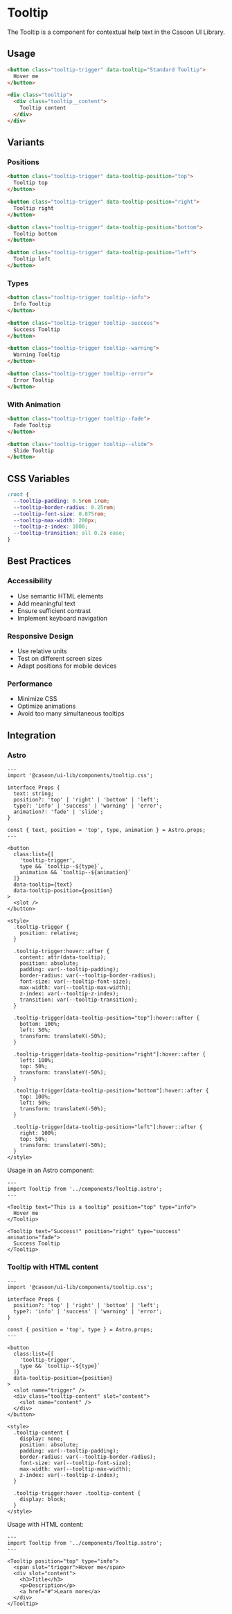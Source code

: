 # Tooltip

The Tooltip is a component for contextual help text in the Casoon UI Library.

## Usage

```html
<button class="tooltip-trigger" data-tooltip="Standard Tooltip">
  Hover me
</button>

<div class="tooltip">
  <div class="tooltip__content">
    Tooltip content
  </div>
</div>
```

## Variants

### Positions

```html
<button class="tooltip-trigger" data-tooltip-position="top">
  Tooltip top
</button>

<button class="tooltip-trigger" data-tooltip-position="right">
  Tooltip right
</button>

<button class="tooltip-trigger" data-tooltip-position="bottom">
  Tooltip bottom
</button>

<button class="tooltip-trigger" data-tooltip-position="left">
  Tooltip left
</button>
```

### Types

```html
<button class="tooltip-trigger tooltip--info">
  Info Tooltip
</button>

<button class="tooltip-trigger tooltip--success">
  Success Tooltip
</button>

<button class="tooltip-trigger tooltip--warning">
  Warning Tooltip
</button>

<button class="tooltip-trigger tooltip--error">
  Error Tooltip
</button>
```

### With Animation

```html
<button class="tooltip-trigger tooltip--fade">
  Fade Tooltip
</button>

<button class="tooltip-trigger tooltip--slide">
  Slide Tooltip
</button>
```

## CSS Variables

```css
:root {
  --tooltip-padding: 0.5rem 1rem;
  --tooltip-border-radius: 0.25rem;
  --tooltip-font-size: 0.875rem;
  --tooltip-max-width: 200px;
  --tooltip-z-index: 1000;
  --tooltip-transition: all 0.2s ease;
}
```

## Best Practices

### Accessibility

- Use semantic HTML elements
- Add meaningful text
- Ensure sufficient contrast
- Implement keyboard navigation

### Responsive Design

- Use relative units
- Test on different screen sizes
- Adapt positions for mobile devices

### Performance

- Minimize CSS
- Optimize animations
- Avoid too many simultaneous tooltips

## Integration

### Astro

```astro
---
import '@casoon/ui-lib/components/tooltip.css';

interface Props {
  text: string;
  position?: 'top' | 'right' | 'bottom' | 'left';
  type?: 'info' | 'success' | 'warning' | 'error';
  animation?: 'fade' | 'slide';
}

const { text, position = 'top', type, animation } = Astro.props;
---

<button
  class:list={[
    'tooltip-trigger',
    type && `tooltip--${type}`,
    animation && `tooltip--${animation}`
  ]}
  data-tooltip={text}
  data-tooltip-position={position}
>
  <slot />
</button>

<style>
  .tooltip-trigger {
    position: relative;
  }
  
  .tooltip-trigger:hover::after {
    content: attr(data-tooltip);
    position: absolute;
    padding: var(--tooltip-padding);
    border-radius: var(--tooltip-border-radius);
    font-size: var(--tooltip-font-size);
    max-width: var(--tooltip-max-width);
    z-index: var(--tooltip-z-index);
    transition: var(--tooltip-transition);
  }
  
  .tooltip-trigger[data-tooltip-position="top"]:hover::after {
    bottom: 100%;
    left: 50%;
    transform: translateX(-50%);
  }
  
  .tooltip-trigger[data-tooltip-position="right"]:hover::after {
    left: 100%;
    top: 50%;
    transform: translateY(-50%);
  }
  
  .tooltip-trigger[data-tooltip-position="bottom"]:hover::after {
    top: 100%;
    left: 50%;
    transform: translateX(-50%);
  }
  
  .tooltip-trigger[data-tooltip-position="left"]:hover::after {
    right: 100%;
    top: 50%;
    transform: translateY(-50%);
  }
</style>
```

Usage in an Astro component:

```astro
---
import Tooltip from '../components/Tooltip.astro';
---

<Tooltip text="This is a tooltip" position="top" type="info">
  Hover me
</Tooltip>

<Tooltip text="Success!" position="right" type="success" animation="fade">
  Success Tooltip
</Tooltip>
```

### Tooltip with HTML content

```astro
---
import '@casoon/ui-lib/components/tooltip.css';

interface Props {
  position?: 'top' | 'right' | 'bottom' | 'left';
  type?: 'info' | 'success' | 'warning' | 'error';
}

const { position = 'top', type } = Astro.props;
---

<button
  class:list={[
    'tooltip-trigger',
    type && `tooltip--${type}`
  ]}
  data-tooltip-position={position}
>
  <slot name="trigger" />
  <div class="tooltip-content" slot="content">
    <slot name="content" />
  </div>
</button>

<style>
  .tooltip-content {
    display: none;
    position: absolute;
    padding: var(--tooltip-padding);
    border-radius: var(--tooltip-border-radius);
    font-size: var(--tooltip-font-size);
    max-width: var(--tooltip-max-width);
    z-index: var(--tooltip-z-index);
  }
  
  .tooltip-trigger:hover .tooltip-content {
    display: block;
  }
</style>
```

Usage with HTML content:

```astro
---
import Tooltip from '../components/Tooltip.astro';
---

<Tooltip position="top" type="info">
  <span slot="trigger">Hover me</span>
  <div slot="content">
    <h3>Title</h3>
    <p>Description</p>
    <a href="#">Learn more</a>
  </div>
</Tooltip>
``` 